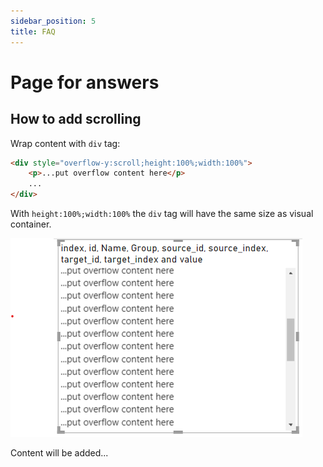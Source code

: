 ```yaml
---
sidebar_position: 5
title: FAQ
---
```


# Page for answers

## How to add scrolling

Wrap content with `div` tag:

```html
<div style="overflow-y:scroll;height:100%;width:100%">
    <p>...put overflow content here</p>
    ...
</div>
```

With `height:100%;width:100%` the `div` tag will have the same size as visual container.

![Overflow content](./faq/overflow.png)

Content will be added...
